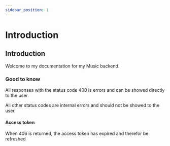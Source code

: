 ```yaml
---
sidebar_position: 1
---
```


# Introduction

## Introduction

Welcome to my documentation for my Music backend.

### Good to know

All responses with the status code 400 is errors and can be showed directly to the user.

All other status codes are internal errors and should not be showed to the user.

#### Access token

When 406 is returned, the access token has expired and therefor be refreshed
